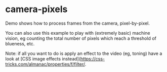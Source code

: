 # camera-pixels

Demo shows how to process frames from the camera, pixel-by-pixel.

You can also use this example to play with (extremely basic) machine vision, eg counting the total number of pixels which reach a threshold of blueness, etc.

Note: if all you want to do is apply an effect to the video (eg, toning) have a look at [CSS image effects instead](https://css-tricks.com/almanac/properties/f/filter/.
